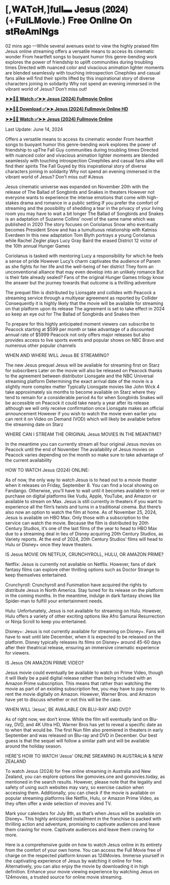 # [,𝐖𝐀𝐓𝐜𝐇,]𝐟𝐮𝐥𝐥▬ 𝐉𝐞𝐬𝐮𝐬 (𝟐𝟎𝟐𝟒) (+𝐅𝐮𝐥𝐋𝐌𝐨𝐯𝐢𝐞.) 𝐅𝐫𝐞𝐞 𝐎𝐧𝐥𝐢𝐧𝐞 𝐎𝐧 𝐬𝐭𝐑𝐞𝐀𝐦𝐢𝐍𝐠𝐬

02 mins ago —While several avenues exist to view the highly praised film Jesus online streaming offers a versatile means to access its cinematic wonder From heartfelt songs to buoyant humor this genre-bending work explores the power of friendship to uplift communities during troubling times Directed with nuanced color and vivacious animation lighter moments are blended seamlessly with touching introspection Cinephiles and casual fans alike will find their spirits lifted by this inspirational story of diverse characters joining in solidarity Why not spend an evening immersed in the vibrant world of Jesus? Don’t miss out!

**[➤➤🔴📱 Watch ✅➤➤ Jesus (2024) Fullmovie Online](https://cutt.ly/tw5Ti7l1)**

**[➤➤🔴📱 Download ✅➤➤ Jesus (2024) Fullmovie Online HD](https://cutt.ly/tw5Ti7l1)**

**[➤➤🔴📱 Watch ✅➤➤ Jesus (2024) Fullmovie Online](https://cutt.ly/tw5Ti7l1)**

Last Update: June 14, 2024

Offers a versatile means to access its cinematic wonder From heartfelt songs to buoyant humor this genre-bending work explores the power of friendship to upThe Fall Guy communities during troubling times Directed with nuanced color and vivacious animation lighter moments are blended seamlessly with touching introspection Cinephiles and casual fans alike will find their spirits The Fall Guyed by this inspirational story of diverse characters joining in solidarity Why not spend an evening immersed in the vibrant world of Jesus? Don’t miss out! #Jesus

Jesus cinematic universe was expanded on November 20th with the release of The Ballad of Songbirds and Snakes in theaters However not everyone wants to experience the intense emotions that come with high-stakes drama and romance in a public setting If you prefer the comfort of streaming and the possibility of shedding a tear in the privacy of your living room you may have to wait a bit longer The Ballad of Songbirds and Snakes is an adaptation of Suzanne Collins’ novel of the same name which was published in 2020 The story focuses on Coriolanus Snow who eventually becomes President Snow and has a tumultuous relationship with Katniss Everdeen In this new adaptation Tom Blyth portrays a young Coriolanus while Rachel Zegler plays Lucy Gray Baird the erased District 12 victor of the 10th annual Hunger Games

Coriolanus is tasked with mentoring Lucy a responsibility for which he feels a sense of pride However Lucy’s charm captivates the audience of Panem as she fights for her life and the well-being of her district They form an unconventional alliance that may even develop into an unlikely romance But is their fate already sealed? Fans of the original Hunger Games trilogy know the answer but the journey towards that outcome is a thrilling adventure

The prequel film is distributed by Lionsgate and collides with Peacock a streaming service through a multiyear agreement as reported by Collider Consequently it is highly likely that the movie will be available for streaming on that platform upon its release The agreement is set to take effect in 2024 so keep an eye out for The Ballad of Songbirds and Snakes then

To prepare for this highly anticipated moment viewers can subscribe to Peacock starting at $599 per month or take advantage of a discounted annual rate of $5999 Peacock not only offers major releases but also provides access to live sports events and popular shows on NBC Bravo and numerous other popular channels

WHEN AND WHERE WILL Jesus BE STREAMING?

The new Jesus prequel Jesus will be available for streaming first on Starz for subscribers Later on the movie will also be released on Peacock thanks to the agreement between distributor Lionsgate and the NBC Universal streaming platform Determining the exact arrival date of the movie is a slightly more complex matter Typically Lionsgate movies like John Wick 4 take approximately six months to become available on Starz where they tend to remain for a considerable period As for when Songbirds Snakes will be accessible on Peacock it could take nearly a year after its release although we will only receive confirmation once Lionsgate makes an official announcement However if you wish to watch the movie even earlier you can rent it on Video on Demand (VOD) which will likely be available before the streaming date on Starz

WHERE CAN I STREAM THE ORIGINAL Jesus MOVIES IN THE MEANTIME?

In the meantime you can currently stream all four original Jesus movies on Peacock until the end of November The availability of Jesus movies on Peacock varies depending on the month so make sure to take advantage of the current availability

HOW TO WATCH Jesus (2024) ONLINE:

As of now, the only way to watch Jesus is to head out to a movie theater when it releases on Friday, September 8. You can find a local showing on Fandango. Otherwise, you’ll have to wait until it becomes available to rent or purchase on digital platforms like Vudu, Apple, YouTube, and Amazon or available to stream on Max. Jesus is still currently in theaters if you want to experience all the film’s twists and turns in a traditional cinema. But there’s also now an option to watch the film at home. As of November 25, 2024, Jesus is available on HBO Max. Only those with a subscription to the service can watch the movie. Because the film is distributed by 20th Century Studios, it’s one of the last films of the year to head to HBO Max due to a streaming deal in lieu of Disney acquiring 20th Century Studios, as Variety reports. At the end of 2024, 20th Century Studios’ films will head to Hulu or Disney+ once they leave theaters.

IS Jesus MOVIE ON NETFLIX, CRUNCHYROLL, HULU, OR AMAZON PRIME?

Netflix: Jesus is currently not available on Netflix. However, fans of dark fantasy films can explore other thrilling options such as Doctor Strange to keep themselves entertained.

Crunchyroll: Crunchyroll and Funimation have acquired the rights to distribute Jesus in North America. Stay tuned for its release on the platform in the coming months. In the meantime, indulge in dark fantasy shows like Spider-man to fulfill your entertainment needs.

Hulu: Unfortunately, Jesus is not available for streaming on Hulu. However, Hulu offers a variety of other exciting options like Afro Samurai Resurrection or Ninja Scroll to keep you entertained.

Disney+: Jesus is not currently available for streaming on Disney+. Fans will have to wait until late December, when it is expected to be released on the platform. Disney typically releases its films on Disney+ around 45-60 days after their theatrical release, ensuring an immersive cinematic experience for viewers.

IS Jesus ON AMAZON PRIME VIDEO?

Jesus movie could eventually be available to watch on Prime Video, though it will likely be a paid digital release rather than being included with an Amazon Prime subscription. This means that rather than watching the movie as part of an existing subscription fee, you may have to pay money to rent the movie digitally on Amazon. However, Warner Bros. and Amazon have yet to discuss whether or not this will be the case.

WHEN WILL ‘Jesus’, BE AVAILABLE ON BLU-RAY AND DVD?

As of right now, we don’t know. While the film will eventually land on Blu-ray, DVD, and 4K Ultra HD, Warner Bros has yet to reveal a specific date as to when that would be. The first Nun film also premiered in theaters in early September and was released on Blu-ray and DVD in December. Our best guess is that the sequel will follow a similar path and will be available around the holiday season.

HERE’S HOW TO WATCH ‘Jesus’ ONLINE SREAMING IN AUSTRALIA & NEW ZEALAND

To watch Jesus (2024) for free online streaming in Australia and New Zealand, you can explore options like gomovies.one and gomovies.today, as mentioned in the search results. However, please note that the legality and safety of using such websites may vary, so exercise caution when accessing them. Additionally, you can check if the movie is available on popular streaming platforms like Netflix, Hulu, or Amazon Prime Video, as they often offer a wide selection of movies and TV.

Mark your calendars for July 8th, as that’s when Jesus will be available on Disney+. This highly anticipated installment in the franchise is packed with thrilling action and adventure, promising to captivate audiences and leave them craving for more. Captivate audiences and leave them craving for more.

Here is a comprehensive guide on how to watch Jesus online in its entirety from the comfort of your own home. You can access the Full Movie free of charge on the respected platform known as 124Movies. Immerse yourself in the captivating experience of Jesus by watching it online for free. Alternatively, you can also enjoy the movie by downloading it in high definition. Enhance your movie viewing experience by watching Jesus on 124movies, a trusted source for online movie streaming.
